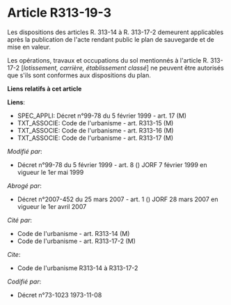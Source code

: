 # Article R313-19-3

Les dispositions des articles R. 313-14 à R. 313-17-2 demeurent applicables après la publication de l'acte rendant public le
plan de sauvegarde et de mise en valeur.

Les opérations, travaux et occupations du sol mentionnés à l'article R. 313-17-2 [*lotissement, carrière, établissement
classé*] ne peuvent être autorisés que s'ils sont conformes aux dispositions du plan.

**Liens relatifs à cet article**

**Liens**:

  - SPEC_APPLI: Décret n°99-78 du 5 février 1999 - art. 17 (M)
  - TXT_ASSOCIE: Code de l'urbanisme - art. R313-15 (M)
  - TXT_ASSOCIE: Code de l'urbanisme - art. R313-16 (M)
  - TXT_ASSOCIE: Code de l'urbanisme - art. R313-17 (M)

_Modifié par_:

  - Décret n°99-78 du 5 février 1999 - art. 8 () JORF 7 février 1999 en vigueur le 1er mai 1999

_Abrogé par_:

  - Décret n°2007-452 du 25 mars 2007 - art. 1 () JORF 28 mars 2007 en vigueur le 1er avril 2007

_Cité par_:

  - Code de l'urbanisme - art. R313-14 (M)
  - Code de l'urbanisme - art. R313-17-2 (M)

_Cite_:

  - Code de l'urbanisme R313-14 à R313-17-2

_Codifié par_:

  - Décret n°73-1023 1973-11-08
